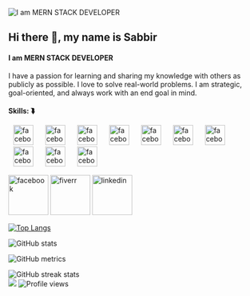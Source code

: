 ![I am MERN STACK DEVELOPER](https://i.ibb.co/CnNTV2Z/developer-banner.jpg)
## Hi there 👋, my name is Sabbir 
#### I am MERN STACK DEVELOPER

I have a passion for learning and sharing my knowledge with others as publicly as possible. I love to solve real-world problems. I am strategic, goal-oriented, and always work with an end goal in mind.

#### Skills: ⮯
<img src='https://i.ibb.co/mD4wqgb/js.png' alt='facebook' height='40' hspace="10">    <img src='https://i.ibb.co/MNW75yy/esc.png' alt='facebook' height='40' hspace="10"> <img src='https://i.ibb.co/qnHkmRD/type.png' alt='facebook' height='40' hspace="10"> <img src='https://i.ibb.co/xj1KmCr/express-3.jpg' alt='facebook' height='40' hspace="10"> <img src='https://i.ibb.co/d2WM6T0/express-4.jpg' alt='facebook' height='40' hspace="10"> <img src='https://i.ibb.co/4FwqtZB/express-5.jpg' alt='facebook' height='40' hspace="10"> <img src='https://i.ibb.co/1ZQxH5j/boots.png' alt='facebook' height='40' hspace="10"> <img src='https://i.ibb.co/QkysJL2/express-2.jpg' alt='facebook' height='40' hspace="10"> <img src='https://i.ibb.co/DYYzS9g/express.jpg' alt='facebook' height='40' hspace="10"> <img src='https://i.ibb.co/82n6984/express-1.jpg' alt='facebook' height='40' hspace="10">
        


[<img src='https://i.ibb.co/BtbDHY1/facebook.png' alt='facebook' height='80'>](https://www.facebook.com/neamul.sabbir) [<img src='https://i.ibb.co/W3zL3P3/fiverr.png' alt='fiverr' height='80'>](https://www.fiverr.com/sabbir520)  [<img src='https://i.ibb.co/WPQ3DyF/linkedin.png' alt='linkedin' height='80'>](https://www.linkedin.com/in/sabbir-hossain-430420198//)   

[![Top Langs](https://github-readme-stats.vercel.app/api/top-langs/?username=neamulsabbir)](https://github.com/anuraghazra/github-readme-stats)

![GitHub stats](https://github-readme-stats.vercel.app/api?username=neamulsabbir&show_icons=true)  

![GitHub metrics](https://metrics.lecoq.io/neamulsabbir)  

![GitHub streak stats](https://streak-stats.demolab.com/?user=neamulsabbir)  
![](https://komarev.com/ghpvc/?username=neamulsabbir)
![Profile views](https://gpvc.arturio.dev/neamulsabbir)  
